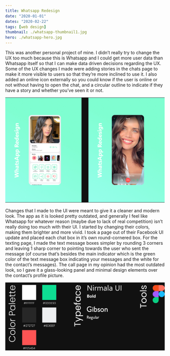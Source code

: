 ```yaml
---
title: Whatsapp Redesign
date: "2020-01-01"
dates: "2020-02-22"
tags: [web design]
thumbnail: ./whatsapp-thumbnail1.jpg
hero: ./whatsapp-hero.jpg
---
```


This was another personal project of mine. I didn’t really try to change the UX too much because this is Whatsapp and I could get more user data than Whatsapp itself so that I can make data driven decisions regarding the UX. Some of the UX changes I made were adding stories in the chats page to make it more visible to users so that they’re more inclined to use it. I also added an online icon externally so you could know if the user is online or not without having to open the chat, and a circular outline to indicate if they have a story and whether you’ve seen it or not.

<div class="kg-card kg-image-card kg-width-wide">

![whatsApp changes](./whatsapp-changes1.jpg)

</div>

Changes that I made to the UI were meant to give it a cleaner and modern look. The app as it is looked pretty outdated, and generally I feel like Whatsapp for whatever reason (maybe due to lack of real competition) isn’t really doing too much with their UI. I started by changing their colors, making them brighter and more vivid. I took a page out of their Facebook UI update and placed each chat box in it’s own round-cornered box. For the texting page, I made the text message boxes simpler by rounding 3 corners and leaving 1 sharp corner to pointing towards the user who sent the message (of course that’s besides the main indicator which is the green color of the text message box indicating your messages and the white for the contact’s messages). The call page in my opinion had the most outdated look, so I gave it a glass-looking panel and minimal design elements over the contact’s profile picture.

<div class="kg-card kg-image-card kg-width-wide">

![whatsApp changes](./whatsapp-colors.jpg)

<div>

